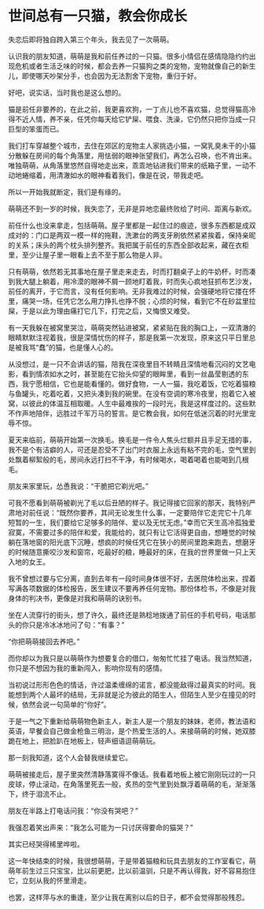 # 世间总有一只猫，教会你成长

失恋后即将独自跨入第三个年头，我去见了一次萌萌。 

认识我的朋友知道，萌萌是我和前任养过的一只猫。很多小情侣在感情隐隐约约出现危机或者生活乏味的时候，都会去养一只猫狗之类的宠物，宠物就像自己的新生儿，即使哪天吵架分手，也会因为无法割舍下宠物，重归于好。 

好吧，说实话，当时我也是这么想的。 

猫是前任非要养的，在此之前，我更喜欢狗，一丁点儿也不喜欢猫，总觉得猫高冷得不近人情，养不亲，任凭你每天给它铲屎、喂食、洗澡，它仍然只把你当成一只巨型的笨蛋而已。 

我们打车穿越整个城市，去住在郊区的宠物主人家挑选小猫，一窝乳臭未干的小猫分散躲在房间的每个角落里，用怯弱的眼神张望我们，再怎么召唤，也不肯出来。唯独萌萌，从角落里悠然自得地走出来，乖乖地钻进我们带来的纸箱子里，一动不动地蜷缩着，用清澈如水的眼神看着我们，像是在说，带我走吧。 

所以一开始我就断定，我们是有缘的。 

萌萌还不到一岁的时候，我失恋了，无非是异地恋最终败给了时间、距离与新欢。 

前任什么也没来拿走，包括萌萌。屋子里都是一起住过的痕迹，很多东西都是成双成对的：门口是两双一模一样的拖鞋，洗漱台的两支牙刷依然紧紧挨着，保持亲昵的关系；床头的两个枕头排列整齐。我把属于前任的东西全部收起来，藏在衣柜里，至少让屋子里一眼看上去不至于那么物是人非。 

只有萌萌，依然若无其事地在屋子里走来走去，时而打翻桌子上的牛奶杯，时而凑到我大腿上躺着，用冷漠的眼神不屑一顾地盯着我，时而失心疯地狂抓布艺沙发，前任的离开，于它而言，没有任何影响。无非我难过的时候，会强硬地将它搂在怀里，痛哭一场，任凭它怎么用力挣扎也挣不脱；心烦的时候，看到它不在砂盆里拉屎，于是以此为理由痛打它几下，打完之后，又悔恨又难受。 

有一天我躲在被窝里哭泣，萌萌突然钻进被窝，紧紧贴在我的胸口上，一双清澈的眼睛默默注视着我，很是深情忧伤的样子，那是我第一次发现，原来这只平日里总是被我骂“蠢”的猫，也是懂人心的。 

从没想过，是一只不会讲话的猫，陪我在深夜里目不转睛且深情地看沉闷的文艺电影，看到情浓如水之时，甚至能在它抬头仰望的眼眸里，看到一丝晶莹剔透的东西，我宁愿相信，它也是能看懂的。做好食物，一人一猫，我吃着饭，它吃着猫粮与鱼罐头，吃着吃着，又把头凑到我的碗里。在没有空调的寒冷夜里，抱着它入被窝，以彼此的体温互相取暖。人生中最难挨的一段时光，我是这样度过的。这些默不作声地陪伴，远胜过千军万马的誓言。是它教会我，如何在低迷沉着的时光里宠辱不惊。 

夏天来临前，萌萌开始第一次换毛。换毛是一件令人焦头烂额并且手足无措的事，我不是个有洁癖的人，可还是忍受不了出门时衣服上永远有粘不完的毛，空气里到处飘着柳絮般的毛，房间永远打扫不干净，有时候喝水，喝着喝着也能喝到几根毛。 

朋友来家里玩，怂恿我说：“干脆把它剃光吧。” 

可我不愿看到萌萌被剃光了毛以后丑陋的样子。我记得接它回家的那天，我特别严肃地对前任说：“既然你要养，其间无论发生什么事，一定要陪伴它走完它十几年短暂的一生，我们要给它足够多的陪伴、爱以及无忧无虑。”幸而它天生高冷孤独爱寂寞，不需要过多的陪伴和爱，我能给的，就只有让它活得更自由，想睡觉的时候躺在落地窗的阳光底下沉睡，想疯的时候任凭它在狭小的房间里跑来跑去，想磨牙的时候随意撕咬沙发和窗帘，吃最好的粮，睡最好的床，在我的世界里做一只上天入地的女王。 

我不曾想过要与它分离，直到去年有一段时间身体很不好，去医院体检出来，捏着写满各项数据的体检报告，医生建议不要再养任何宠物。那份体检书，不像是对我身体的判决书，更像是对我和萌萌的诀别书。 

坐在人流穿行的街头，想了许久，最终还是熟稔地拨通了前任的手机号码，电话那头的你只是冷冰冰地问了句：“有事？” 

“你把萌萌接回去养吧。” 

而你却以为我只是以萌萌作为想要复合的借口，匆匆忙忙挂了电话。我当然知道，你只是不想因为我的重新闯入，影响你现有的感情。 

当初说过形形色色的情话，许过温柔缠绵的诺言，都没能敌得过最真实的时间。我能想到两个人最坏的结局，无非就是沦为彼此的陌生人，但陌生人至少在撞见的时候，依然会说一句简单的“你好”。 

于是一气之下重新给萌萌物色新主人，新主人是一个朋友的妹妹，老师，教法语和英语，早餐会自己做金枪鱼三明治，是个热爱生活的人。来接萌萌的时候，她双膝跪在地上，把脸趴在地板上，轻声细语逗萌萌玩。 

那一刻我知道，这个人会替我继续爱它。 

萌萌被接走后，屋子里突然清静落寞得不像话。我看着地板上被它刚刚玩过的一只皮球，停止滚动，在角落里死去一般，炙热的空气里到处飘浮着萌萌的毛，渐渐落下，终于泪流不止。 

朋友在半路上打电话问我：“你没有哭吧？” 

我强忍着笑出声来：“我怎么可能为一只讨厌得要命的猫哭？” 

其实已经哭得稀里哗啦。 

这一年快结束的时候，我很想萌萌，于是带着猫粮和玩具去朋友的工作室看它，萌萌年前生过三只宝宝，比以前更肥，比以前温驯，只是不再认得我，好不容易抱住它，立刻从我的怀里滑走。 

也罢，这样萍与水的重逢，至少让我在离别以后的日子，都不会觉得那般残忍。